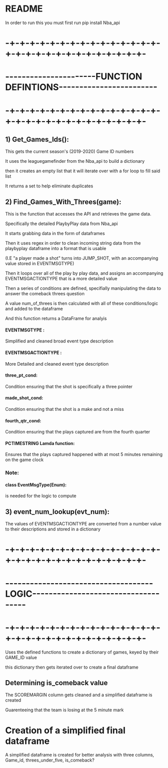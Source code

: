 # README

In order to run this you must first run pip install Nba_api

# -+-+-+-+-+-+-+-+-+-+-+-+-+-+-+-+-+-+-+-+-+-+-+-+-+-+-+-+-+-
# ----------------------FUNCTION DEFINTIONS------------------------
# -+-+-+-+-+-+-+-+-+-+-+-+-+-+-+-+-+-+-+-+-+-+-+-+-+-+-+-+-+-

## 1) Get_Games_Ids():
 
This gets the current season's (2019-2020) Game ID numbers

It uses the leaguegamefinder from the Nba_api to build a dictionary

then it creates an empty list that it will iterate over with a for loop to fill said list

It returns a set to help eliminate duplicates
  

## 2) Find_Games_With_Threes(game):
This is the function that accesses the API and retrieves the game data.

Specifically the detailed PlaybyPlay data from Nba_api

It starts grabbing data in the form of dataframes

Then it uses regex in order to clean incoming string data from the playbyplay dataframe into a format that is usable

(I.E "a player made a shot" turns into JUMP_SHOT, with an accompanying value stored in EVENTMSGTYPE)

Then it loops over all of the play by play data, and assigns an accompanying EVENTMSGACTIONTYPE that is a more detailed value

Then a series of conditions are defined, specifially manipulating the data to answer the comeback threes question

A value num_of_threes is then calculated with all of these conditions/logic and added to the dataframe

And this function returns a DataFrame for analyis

#### EVENTMSGTYPE :
Simplified and cleaned broad event type description
#### EVENTMSGACTIONTYPE : 
More Detailed and cleaned event type description
#### three_pt_cond:
Condition ensuring that the shot is specifically a three pointer
#### made_shot_cond:
Condition ensuring that the shot is a make and not a miss
#### fourth_qtr_cond:
Condition ensuring that the plays captured are from the fourth quarter
#### PCTIMESTRING Lamda function: 
Ensures that the plays captured happened with at most 5 minutes remaining on the game clock
    
    
### Note: 
#### class EventMsgType(Enum):
is needed for the logic to compute

## 3) event_num_lookup(evt_num):

The values of EVENTMSGACTIONTYPE are converted from a number value to their descriptions and stored in a dictionary


# -+-+-+-+-+-+-+-+-+-+-+-+-+-+-+-+-+-+-+-+-+-+-+-+-+-+-+-+-+-
# ------------------------------------LOGIC------------------------------------
# -+-+-+-+-+-+-+-+-+-+-+-+-+-+-+-+-+-+-+-+-+-+-+-+-+-+-+-+-+-

Uses the defined functions to create a dictionary of games, keyed by their GAME_ID value

this dictionary then gets iterated over to create a final dataframe



## Determining is_comeback value


The SCOREMARGIN column gets cleaned and a simplified dataframe is created

Guarenteeing that the team is losing at the 5 minute mark


# Creation of a simplified final dataframe

A simplified dataframe is created for better analysis with three columns, Game_id, threes_under_five, is_comeback?





```python

```
